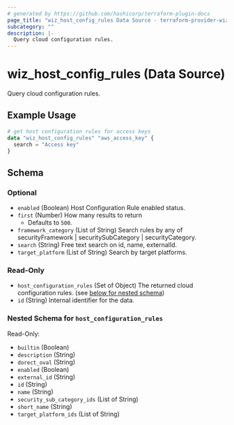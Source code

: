 ```yaml
---
# generated by https://github.com/hashicorp/terraform-plugin-docs
page_title: "wiz_host_config_rules Data Source - terraform-provider-wiz"
subcategory: ""
description: |-
  Query cloud configuration rules.
---
```


# wiz_host_config_rules (Data Source)

Query cloud configuration rules.

## Example Usage

```terraform
# get host configuration rules for access keys
data "wiz_host_config_rules" "aws_access_key" {
  search = "Access key"
}
```

<!-- schema generated by tfplugindocs -->
## Schema

### Optional

- `enabled` (Boolean) Host Configuration Rule enabled status.
- `first` (Number) How many results to return
    - Defaults to `500`.
- `framework_category` (List of String) Search rules by any of securityFramework | securitySubCategory | securityCategory.
- `search` (String) Free text search on id, name, externalId.
- `target_platform` (List of String) Search by target platforms.

### Read-Only

- `host_configuration_rules` (Set of Object) The returned cloud configuration rules. (see [below for nested schema](#nestedatt--host_configuration_rules))
- `id` (String) Internal identifier for the data.

<a id="nestedatt--host_configuration_rules"></a>
### Nested Schema for `host_configuration_rules`

Read-Only:

- `builtin` (Boolean)
- `description` (String)
- `dorect_oval` (String)
- `enabled` (Boolean)
- `external_id` (String)
- `id` (String)
- `name` (String)
- `security_sub_category_ids` (List of String)
- `short_name` (String)
- `target_platform_ids` (List of String)


